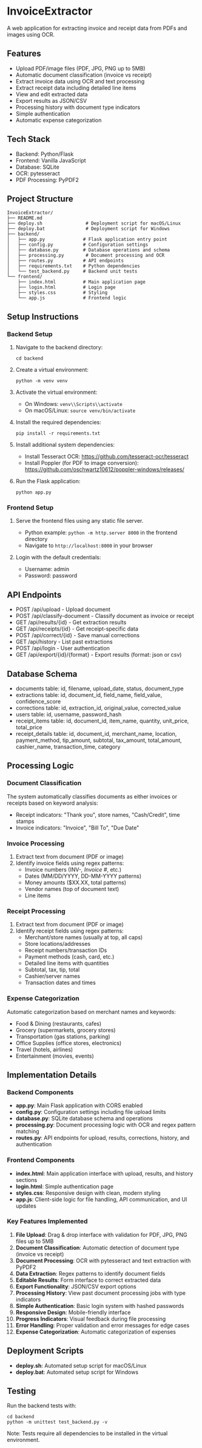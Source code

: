 # InvoiceExtractor

A web application for extracting invoice and receipt data from PDFs and images using OCR.

## Features
- Upload PDF/image files (PDF, JPG, PNG up to 5MB)
- Automatic document classification (invoice vs receipt)
- Extract invoice data using OCR and text processing
- Extract receipt data including detailed line items
- View and edit extracted data
- Export results as JSON/CSV
- Processing history with document type indicators
- Simple authentication
- Automatic expense categorization

## Tech Stack
- Backend: Python/Flask
- Frontend: Vanilla JavaScript
- Database: SQLite
- OCR: pytesseract
- PDF Processing: PyPDF2

## Project Structure
```
InvoiceExtractor/
├── README.md
├── deploy.sh                # Deployment script for macOS/Linux
├── deploy.bat               # Deployment script for Windows
├── backend/
│   ├── app.py              # Flask application entry point
│   ├── config.py           # Configuration settings
│   ├── database.py         # Database operations and schema
│   ├── processing.py        # Document processing and OCR
│   ├── routes.py           # API endpoints
│   ├── requirements.txt    # Python dependencies
│   └── test_backend.py     # Backend unit tests
└── frontend/
    ├── index.html          # Main application page
    ├── login.html          # Login page
    ├── styles.css          # Styling
    └── app.js              # Frontend logic
```

## Setup Instructions

### Backend Setup
1. Navigate to the backend directory:
   ```
   cd backend
   ```

2. Create a virtual environment:
   ```
   python -m venv venv
   ```

3. Activate the virtual environment:
   - On Windows: `venv\\Scripts\\activate`
   - On macOS/Linux: `source venv/bin/activate`

4. Install the required dependencies:
   ```
   pip install -r requirements.txt
   ```

5. Install additional system dependencies:
   - Install Tesseract OCR: https://github.com/tesseract-ocr/tesseract
   - Install Poppler (for PDF to image conversion): https://github.com/oschwartz10612/poppler-windows/releases/

6. Run the Flask application:
   ```
   python app.py
   ```

### Frontend Setup
1. Serve the frontend files using any static file server.
   - Python example: `python -m http.server 8000` in the frontend directory
   - Navigate to `http://localhost:8000` in your browser

2. Login with the default credentials:
   - Username: admin
   - Password: password

## API Endpoints
- POST /api/upload - Upload document
- POST /api/classify-document - Classify document as invoice or receipt
- GET /api/results/{id} - Get extraction results
- GET /api/receipts/{id} - Get receipt-specific data
- POST /api/correct/{id} - Save manual corrections
- GET /api/history - List past extractions
- POST /api/login - User authentication
- GET /api/export/{id}/{format} - Export results (format: json or csv)

## Database Schema
- documents table: id, filename, upload_date, status, document_type
- extractions table: id, document_id, field_name, field_value, confidence_score
- corrections table: id, extraction_id, original_value, corrected_value
- users table: id, username, password_hash
- receipt_items table: id, document_id, item_name, quantity, unit_price, total_price
- receipt_details table: id, document_id, merchant_name, location, payment_method, tip_amount, subtotal, tax_amount, total_amount, cashier_name, transaction_time, category

## Processing Logic

### Document Classification
The system automatically classifies documents as either invoices or receipts based on keyword analysis:
- Receipt indicators: "Thank you", store names, "Cash/Credit", time stamps
- Invoice indicators: "Invoice", "Bill To", "Due Date"

### Invoice Processing
1. Extract text from document (PDF or image)
2. Identify invoice fields using regex patterns:
   - Invoice numbers (INV-*, Invoice #*, etc.)
   - Dates (MM/DD/YYYY, DD-MM-YYYY patterns)
   - Money amounts ($XX.XX, total patterns)
   - Vendor names (top of document text)
   - Line items

### Receipt Processing
1. Extract text from document (PDF or image)
2. Identify receipt fields using regex patterns:
   - Merchant/store names (usually at top, all caps)
   - Store locations/addresses
   - Receipt numbers/transaction IDs
   - Payment methods (cash, card, etc.)
   - Detailed line items with quantities
   - Subtotal, tax, tip, total
   - Cashier/server names
   - Transaction dates and times

### Expense Categorization
Automatic categorization based on merchant names and keywords:
- Food & Dining (restaurants, cafes)
- Grocery (supermarkets, grocery stores)
- Transportation (gas stations, parking)
- Office Supplies (office stores, electronics)
- Travel (hotels, airlines)
- Entertainment (movies, events)

## Implementation Details

### Backend Components
- **app.py**: Main Flask application with CORS enabled
- **config.py**: Configuration settings including file upload limits
- **database.py**: SQLite database schema and operations
- **processing.py**: Document processing logic with OCR and regex pattern matching
- **routes.py**: API endpoints for upload, results, corrections, history, and authentication

### Frontend Components
- **index.html**: Main application interface with upload, results, and history sections
- **login.html**: Simple authentication page
- **styles.css**: Responsive design with clean, modern styling
- **app.js**: Client-side logic for file handling, API communication, and UI updates

### Key Features Implemented
1. **File Upload**: Drag & drop interface with validation for PDF, JPG, PNG files up to 5MB
2. **Document Classification**: Automatic detection of document type (invoice vs receipt)
3. **Document Processing**: OCR with pytesseract and text extraction with PyPDF2
4. **Data Extraction**: Regex patterns to identify document fields
5. **Editable Results**: Form interface to correct extracted data
6. **Export Functionality**: JSON/CSV export options
7. **Processing History**: View past document processing jobs with type indicators
8. **Simple Authentication**: Basic login system with hashed passwords
9. **Responsive Design**: Mobile-friendly interface
10. **Progress Indicators**: Visual feedback during file processing
11. **Error Handling**: Proper validation and error messages for edge cases
12. **Expense Categorization**: Automatic categorization of expenses

## Deployment Scripts
- **deploy.sh**: Automated setup script for macOS/Linux
- **deploy.bat**: Automated setup script for Windows

## Testing
Run the backend tests with:
```
cd backend
python -m unittest test_backend.py -v
```

Note: Tests require all dependencies to be installed in the virtual environment.